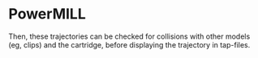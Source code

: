 # PowerMILL
Then, these trajectories can be checked for collisions with other models (eg, clips) and the cartridge, before displaying the trajectory in tap-files.
